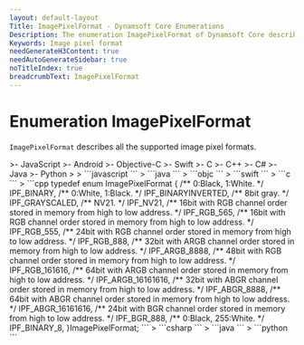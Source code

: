 ```yaml
---
layout: default-layout
Title: ImagePixelFormat - Dynamsoft Core Enumerations
Description: The enumeration ImagePixelFormat of Dynamsoft Core describes all supported image pixel formats.
Keywords: Image pixel format
needGenerateH3Content: true
needAutoGenerateSidebar: true
noTitleIndex: true
breadcrumbText: ImagePixelFormat
---
```


# Enumeration ImagePixelFormat

`ImagePixelFormat` describes all the supported image pixel formats.

<div class="sample-code-prefix template2"></div>
   >- JavaScript
   >- Android
   >- Objective-C
   >- Swift
   >- C
   >- C++
   >- C#
   >- Java
   >- Python
   >
>
```javascript
```
>
```java
```
>
```objc
```
>
```swift
```
>
```c
```
>
```cpp
typedef enum ImagePixelFormat
{
   /** 0:Black, 1:White. */
   IPF_BINARY,
   /** 0:White, 1:Black. */
   IPF_BINARYINVERTED,
   /** 8bit gray. */
   IPF_GRAYSCALED,
   /** NV21. */
   IPF_NV21,
   /** 16bit with RGB channel order stored in memory from high to low address. */
   IPF_RGB_565,
   /** 16bit with RGB channel order stored in memory from high to low address. */
   IPF_RGB_555,
   /** 24bit with RGB channel order stored in memory from high to low address. */
   IPF_RGB_888,
   /** 32bit with ARGB channel order stored in memory from high to low address. */
   IPF_ARGB_8888,
   /** 48bit with RGB channel order stored in memory from high to low address. */
   IPF_RGB_161616,
   /** 64bit with ARGB channel order stored in memory from high to low address. */
   IPF_ARGB_16161616,
   /** 32bit with ABGR channel order stored in memory from high to low address. */
   IPF_ABGR_8888,
   /** 64bit with ABGR channel order stored in memory from high to low address. */
   IPF_ABGR_16161616,
   /** 24bit with BGR channel order stored in memory from high to low address. */
   IPF_BGR_888,
   /** 0:Black, 255:White. */
   IPF_BINARY_8,
}ImagePixelFormat;
```
>
```csharp
```
>
```java
```
>
```python
```
